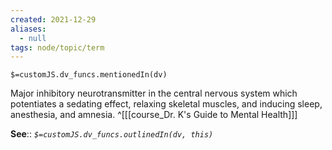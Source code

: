 ```yaml
---
created: 2021-12-29 
aliases:
  - null
tags: node/topic/term
---
```

`$=customJS.dv_funcs.mentionedIn(dv)`

Major inhibitory neurotransmitter in the central nervous system which potentiates a sedating effect, relaxing skeletal muscles, and inducing sleep, anesthesia, and amnesia.
 ^[[[course_Dr. K's Guide to Mental Health]]]

**See**::
*`$=customJS.dv_funcs.outlinedIn(dv, this)`*